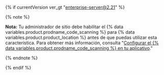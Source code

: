 {% if currentVersion ver_gt "enterprise-server@2.21" %}

{% note %}

**Nota:** Tu administrador de sitio debe habilitar el {% data variables.product.prodname_code_scanning %} para {% data variables.product.product_location %} antes de que puedas utilizar esta característica. Para obtener más información, consulta "[Configurar el {% data variables.product.prodname_code_scanning %} en tu aplicativo](/enterprise/admin/configuration/configuring-code-scanning-for-your-appliance)."

{% endnote %}

{% endif %}
